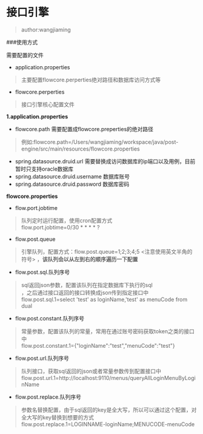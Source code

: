 # 接口引擎
> author:wangjiaming

###使用方式

需要配置的文件

- application.properties
> 主要配置flowcore.perperties绝对路径和数据库访问方式等
- flowcore.perperties 
> 接口引擎核心配置文件

**1.application.properties**
- flowcore.path 需要配置成flowcore.preperties的绝对路径
>例如:flowcore.path=/Users/wangjiaming/workspace/java/post-engine/src/main/resources/flowcore.properties
- spring.datasource.druid.url   需要替换成访问数据库的ip端口以及用例，目前暂时只支持oracle数据库
- spring.datasource.druid.username  数据库账号
- spring.datasource.druid.password  数据库密码

**flowcore.properties**
- flow.port.jobtime 
> 队列定时运行配置，使用cron配置方式<br>
> flow.port.jobtime=0/30 * * * * ?

- flow.post.queue
> 引擎队列，配置方式：flow.post.queue=1;2;3;4;5    <注意使用英文半角的符号> ，**该队列会以从左到右的顺序遍历一下配置**
- flow.post.sql.队列序号
> sql返回json参数，配置该队列在指定数据库下执行的sql<br>，之后通过接口返回的接口转换成json传到指定接口中
> flow.post.sql.1=select 'test' as loginName,'test' as menuCode from dual
- flow.post.constant.队列序号
> 常量参数，配置该队列的常量，常用在通过账号密码获取token之类的接口中<br>
> flow.post.constant.1={"loginName":"test","menuCode":"test"}
- flow.post.url.队列序号
> 队列接口，获取sql返回的json或者常量参数传到配置接口中<br>
> flow.post.url.1=http://localhost:9110/menus/queryAllLoginMenuByLoginName
- flow.post.replace.队列序号
> 参数名替换配置，由于sql返回的key是全大写，所以可以通过这个配置，对全大写的key替换到想要的方式<br>
> flow.post.replace.1=LOGINNAME-loginName;MENUCODE-menuCode

